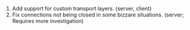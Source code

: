 1. Add support for custom transport layers. (server, client)
2. Fix connections not being closed in some bizzare situations. (server; Requires more investigation)
